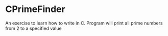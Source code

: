 # CPrimeFinder
An exercise to learn how to write in C. Program will print all prime numbers from 2 to a specified value
